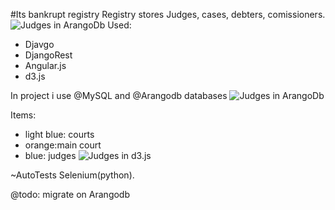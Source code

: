 #Its bankrupt registry
Registry stores Judges, cases, debters, comissioners.
![Judges in ArangoDb](https://pp.vk.me/c626429/v626429748/165c4/oEzZBUGemKE.jpg)
Used:
* Djavgo
* DjangoRest
* Angular.js
* d3.js

In project i use @MySQL and @Arangodb databases
![Judges in ArangoDb](https://pbs.twimg.com/media/Ck2zqepVAAAS35h.jpg)

Items:
 * light blue: courts
 * orange:main court
 * blue: judges
![Judges in d3.js](https://pbs.twimg.com/media/Ck2zqhRUkAA0gHQ.jpg)

~AutoTests Selenium(python).

@todo: migrate on Arangodb
